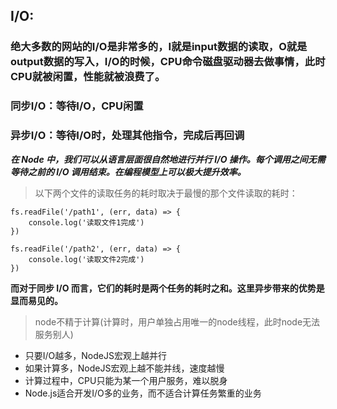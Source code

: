## I/O:

### 绝大多数的网站的I/O是非常多的，I就是input数据的读取，O就是output数据的写入，I/O的时候，CPU命令磁盘驱动器去做事情，此时CPU就被闲置，性能就被浪费了。

### 同步I/O：等待I/O，CPU闲置

### 异步I/O：等待I/O时，处理其他指令，完成后再回调

***在 Node 中，我们可以从语言层面很自然地进行并行 I/O 操作。每个调用之间无需等待之前的 I/O 调用结束。在编程模型上可以极大提升效率。***

> 以下两个文件的读取任务的耗时取决于最慢的那个文件读取的耗时：

```
fs.readFile('/path1', (err, data) => {
    console.log('读取文件1完成')
})

fs.readFile('/path2', (err, data) => {
    console.log('读取文件2完成')
})
```

**而对于同步 I/O 而言，它们的耗时是两个任务的耗时之和。这里异步带来的优势是显而易见的。**

> node不精于计算(计算时，用户单独占用唯一的node线程，此时node无法服务别人)

- 只要I/O越多，NodeJS宏观上越并行
- 如果计算多，NodeJS宏观上越不能并线，速度越慢
- 计算过程中，CPU只能为某一个用户服务，难以脱身
- Node.js适合开发I/O多的业务，而不适合计算任务繁重的业务
